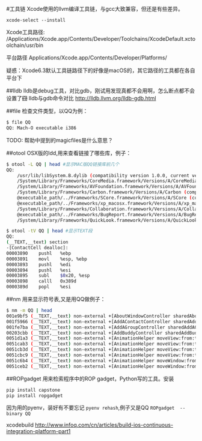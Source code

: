 #工具链
Xcode使用的llvm编译工具链，与gcc大致兼容，但还是有些差异。

```
xcode-select --install
```

Xcode工具路径: /Applications/Xcode.app/Contents/Developer/Toolchains/XcodeDefault.xctoolchain/usr/bin

平台路径
Applications/Xcode.app/Contents/Developer/Platforms/

疑惑：Xcode6.3默认工具链路径下的好像是macOS的，其它路径的工具都在各自平台下

##lldb
lldb是debug工具，对比gdb，刚试用发现真都不会用啊，怎么断点都不会设置了~~囧~~
lldb与gdb命令对比 http://lldb.llvm.org/lldb-gdb.html

##file
检查文件类型，以QQ为例：
```sh
$ file QQ
QQ: Mach-O executable i386
```
TODO: 帮助中提到的magicfiles是什么意思？

##otool
OSX版的ldd,用来查看链接了哪些库，例子：
```sh
$ otool -L QQ | head #显示MAC版QQ链接库前几个
QQ:
	/usr/lib/libSystem.B.dylib (compatibility version 1.0.0, current version 1213.0.0)
	/System/Library/Frameworks/CoreMedia.framework/Versions/A/CoreMedia (compatibility version 1.0.0, current version 1.0.0)
	/System/Library/Frameworks/AVFoundation.framework/Versions/A/AVFoundation (compatibility version 1.0.0, current version 2.0.0)
	/System/Library/Frameworks/Carbon.framework/Versions/A/Carbon (compatibility version 2.0.0, current version 157.0.0)
	@executable_path/../Frameworks/SCore.framework/Versions/A/SCore (compatibility version 1.0.0, current version 1.0.0)
	@executable_path/../Frameworks/xp_macosx.framework/Versions/A/xp_macosx (compatibility version 1.0.0, current version 1.0.0)
	/System/Library/Frameworks/Collaboration.framework/Versions/A/Collaboration (compatibility version 1.0.0, current version 71.0.0)
	@executable_path/../Frameworks/BugReport.framework/Versions/A/BugReport (compatibility version 1.0.0, current version 1.0.0)
	/System/Library/Frameworks/QuickLook.framework/Versions/A/QuickLook (compatibility version 1.0.0, current version 675.0.0)
```

```sh
$ otool -tV QQ | head #显示TEXT段
QQ:
(__TEXT,__text) section
-[ContactCell dealloc]:
00003890	pushl	%ebp
00003891	movl	%esp, %ebp
00003893	pushl	%edi
00003894	pushl	%esi
00003895	subl	$0x20, %esp
00003898	calll	0x389d
0000389d	popl	%esi
```

##nm
用来显示符号表,又是用QQ做例子：
```sh
$ nm -m QQ | head
001e9bf5 (__TEXT,__text) non-external +[AboutWindowController sharedAboutWindowController]
001f5966 (__TEXT,__text) non-external +[AddAContactController sharedAddAContactController]
001fe7ba (__TEXT,__text) non-external +[AddAGroupController sharedAddAGroupController]
00203cbb (__TEXT,__text) non-external +[AddBuddyController sharedAddBuddyController]
0051d1a3 (__TEXT,__text) non-external +[AnimationHelper moveView:from:to:]
0051cab3 (__TEXT,__text) non-external +[AnimationHelper moveView:from:to:delegate:]
0051cb3d (__TEXT,__text) non-external +[AnimationHelper moveView:from:to:fadeIn:fadeOut:delegate:]
0051cbc9 (__TEXT,__text) non-external +[AnimationHelper moveView:from:to:fadeIn:fadeOut:progressMark:duration:curve:delegate:]
0051c6b4 (__TEXT,__text) non-external +[AnimationHelper moveWindow:from:to:delegate:]
0051ceb2 (__TEXT,__text) non-external +[AnimationHelper moveWindow:from:to:fadeIn:delegate:]
```

##ROPgadget
用来检索程序中的ROP gadget，Python写的工具。安装
```sh
pip install capstone
pip install ropgadget
```
因为用的pyenv，装好有不要忘记 `pyenv rehash`,例子又是QQ `ROPgadget  --binary QQ`

xcodebuild http://www.infoq.com/cn/articles/build-ios-continuous-integration-platform-part1
